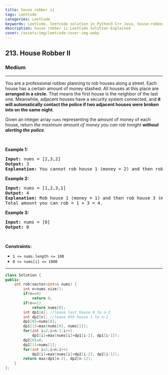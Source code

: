 ```yaml
---
title: house robber ii
tags: LeetCode
categories: LeetCode
keywords: LeetCode, leetcode solution in Python3 C++ Java, house-robber-ii solution
description: house robber ii LeetCode Solution Explained
cover: /assets/img/leetcode-cover-img.webp
---
```





<h2>213. House Robber II</h2><h3>Medium</h3><hr><div><p>You are a professional robber planning to rob houses along a street. Each house has a certain amount of money stashed. All houses at this place are <strong>arranged in a circle.</strong> That means the first house is the neighbor of the last one. Meanwhile, adjacent houses have a security system connected, and&nbsp;<b>it will automatically contact the police if two adjacent houses were broken into on the same night</b>.</p>

<p>Given an integer array <code>nums</code> representing the amount of money of each house, return <em>the maximum amount of money you can rob tonight <strong>without alerting the police</strong></em>.</p>

<p>&nbsp;</p>
<p><strong>Example 1:</strong></p>

<pre><strong>Input:</strong> nums = [2,3,2]
<strong>Output:</strong> 3
<strong>Explanation:</strong> You cannot rob house 1 (money = 2) and then rob house 3 (money = 2), because they are adjacent houses.
</pre>

<p><strong>Example 2:</strong></p>

<pre><strong>Input:</strong> nums = [1,2,3,1]
<strong>Output:</strong> 4
<strong>Explanation:</strong> Rob house 1 (money = 1) and then rob house 3 (money = 3).
Total amount you can rob = 1 + 3 = 4.
</pre>

<p><strong>Example 3:</strong></p>

<pre><strong>Input:</strong> nums = [0]
<strong>Output:</strong> 0
</pre>

<p>&nbsp;</p>
<p><strong>Constraints:</strong></p>

<ul>
	<li><code>1 &lt;= nums.length &lt;= 100</code></li>
	<li><code>0 &lt;= nums[i] &lt;= 1000</code></li>
</ul>
</div>

---




```cpp
class Solution {
public:
    int rob(vector<int>& nums) {
        int n=nums.size();
        if(n==0)
            return 0;
        if(n==1)
            return nums[0];
        int dp1[n]; //leave last house 0 to n-2
        int dp2[n]; //leave 0th house 1 to n-1
        dp1[0]=nums[0];
        dp1[1]=max(nums[0], nums[1]);
        for(int i=2;i<n-1;i++)
            dp1[i]=max(nums[i]+dp1[i-2], dp1[i-1]);
        dp2[0]=0;
        dp2[1]=nums[1];
        for(int i=2;i<n;i++)
            dp2[i]=max(nums[i]+dp2[i-2], dp2[i-1]);
        return max(dp1[n-2], dp2[n-1]);
    } 
};
```
